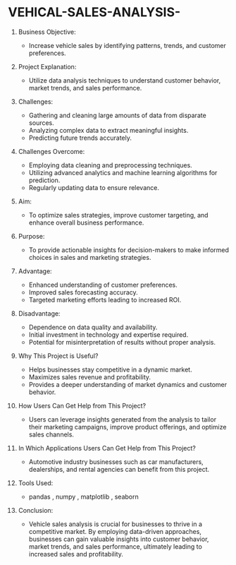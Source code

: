 # VEHICAL-SALES-ANALYSIS-


1. Business Objective:
   - Increase vehicle sales by identifying patterns, trends, and customer preferences.

2. Project Explanation:
   - Utilize data analysis techniques to understand customer behavior, market trends, and sales performance.

3. Challenges:
   - Gathering and cleaning large amounts of data from disparate sources.
   - Analyzing complex data to extract meaningful insights.
   - Predicting future trends accurately.

4. Challenges Overcome:
   - Employing data cleaning and preprocessing techniques.
   - Utilizing advanced analytics and machine learning algorithms for prediction.
   - Regularly updating data to ensure relevance.

5. Aim:
   - To optimize sales strategies, improve customer targeting, and enhance overall business performance.

6. Purpose:
   - To provide actionable insights for decision-makers to make informed choices in sales and marketing strategies.

7. Advantage:
   - Enhanced understanding of customer preferences.
   - Improved sales forecasting accuracy.
   - Targeted marketing efforts leading to increased ROI.

8. Disadvantage:
   - Dependence on data quality and availability.
   - Initial investment in technology and expertise required.
   - Potential for misinterpretation of results without proper analysis.

9. Why This Project is Useful?
   - Helps businesses stay competitive in a dynamic market.
   - Maximizes sales revenue and profitability.
   - Provides a deeper understanding of market dynamics and customer behavior.

10. How Users Can Get Help from This Project?
    - Users can leverage insights generated from the analysis to tailor their marketing campaigns, improve product offerings, and optimize sales channels.

11. In Which Applications Users Can Get Help from This Project?
    - Automotive industry businesses such as car manufacturers, dealerships, and rental agencies can benefit from this project.

12. Tools Used:
    - pandas , numpy , matplotlib , seaborn  
13. Conclusion:
    - Vehicle sales analysis is crucial for businesses to thrive in a competitive market. By employing data-driven approaches, businesses can gain valuable insights into customer behavior, market trends, and sales performance, ultimately leading to increased sales and profitability.
